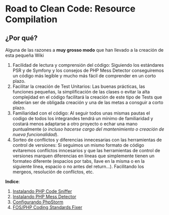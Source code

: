 **Road to Clean Code:** Resource Compilation
====================================

¿Por qué?
--------------
Alguna de las razones a **muy grosso modo** que han llevado a la creación de esta pequeña Wiki

1. Facilidad de lectura y comprensión del código: Siguiendo los estándares PSR y de Symfony y los consejos de PHP Mess Detector conseguiremos un código más legible y mucho más fácil de comprender en un corto plazo.
2. Facilitar la creación de Test Unitarios: Las buenas prácticas, las funciones pequeñas, la simplificación de las clases o evitar la alta complejidad en el código facilitará la creación de este tipo de Tests que deberían ser de obligada creación y una de las metas a consguir a corto plazo.
3. Familiaridad con el código: Al seguir todos unas mismas pautas el codigo de todos los integrandes tendrá un mínimo de familiaridad y costará menos adaptarse a otro proyecto o echar una mano puntualmente (*o incluso hacerse cargo del mantenimiento o creación de nueva funcionalidad*).
4. Sorteo de conflictos y diferencias innecesarias con las herramientas de control de versiones: Si seguimos un mismo formato de código evitaremos conflictos inncesarios y que las herramientas de control de versiones marquen diferencias en líneas que simplemente tienen un formateo diferente (espacios por tabs, llave en la misma o en la siguiente línea, espacio o no antes del return...). Facilitando los mergeos, resolución de conflictos, etc.

**Indice**:

1. [Instalando PHP Code Sniffer](road-to-clean-code-php-code-sniffer)
2. [Instalando PHP Mess Detector](road-to-clean-code-php-mess-detector)
3. [Configurando PhpStorm](road-to-clean-code-php-storm-configuration)
4. [FOS/PHP Coding Standards Fixer](road-to-clean-code-php-coding-standards-fixer)
